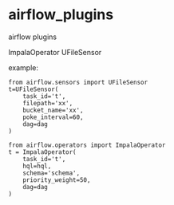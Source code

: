 # airflow_plugins
airflow plugins

ImpalaOperator
UFileSensor


example:
```
from airflow.sensors import UFileSensor
t=UFileSensor(
    task_id='t',
    filepath='xx',
    bucket_name='xx',
    poke_interval=60,
    dag=dag
)
```
```
from airflow.operators import ImpalaOperator
t = ImpalaOperator(
    task_id='t',
    hql=hql,
    schema='schema',
    priority_weight=50,
    dag=dag
)
```
